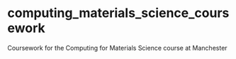 # computing_materials_science_coursework
Coursework for the Computing for Materials Science course at Manchester
